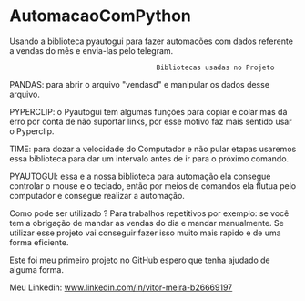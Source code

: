 # AutomacaoComPython
Usando a biblioteca  pyautogui para fazer automacões com dados referente a vendas do mês e envia-las pelo telegram.
 
                                        Bibliotecas usadas no Projeto 
                                            
PANDAS: para abrir o arquivo "vendasd" e manipular os dados desse arquivo.
 
PYPERCLIP: o Pyautogui tem algumas funções para copiar e colar mas dá erro por conta de não suportar links,
por esse motivo faz mais sentido usar o Pyperclip.
 
TIME: para dozar a velocidade do Computador e não pular etapas usaremos essa biblioteca para dar um intervalo antes de ir para o próximo comando.
 
PYAUTOGUI: essa e a nossa biblioteca para automação ela consegue controlar o mouse e o teclado,
então por meios de comandos ela flutua pelo computador e consegue realizar a automação.
 
Como pode ser utilizado ? 
Para trabalhos repetitivos por exemplo: se você tem a obrigação de mandar as vendas do dia e mandar manualmente.
Se utilizar esse projeto vai conseguir fazer isso muito mais rapido e de uma forma eficiente.
 
 
Este foi meu primeiro projeto no GitHub espero que tenha ajudado de alguma forma.
 
Meu Linkedin: www.linkedin.com/in/vitor-meira-b26669197
